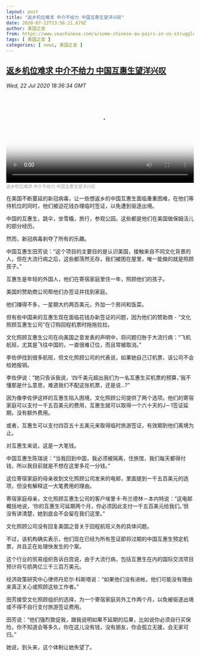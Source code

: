 ```yaml
---
layout: post
title: "返乡机位难求 中介不给力 中国互惠生望洋兴叹"
date: 2020-07-22T13:56:21.679Z
author: 美国之音
from: https://www.voachinese.com/a/some-chinese-au-pairs-in-us-struggle-to-return-home-2200722/5513303.html
tags: [ 美国之音 ]
categories: [ news, 美国之音 ]
---
```

<!--1595454083000-->
[返乡机位难求 中介不给力 中国互惠生望洋兴叹](https://www.voachinese.com/a/some-chinese-au-pairs-in-us-struggle-to-return-home-2200722/5513303.html)
------

<div>
<div><i>Wed, 22 Jul 2020 18:36:34 GMT</i></div><video poster="https://images.weserv.nl?url=gdb.voanews.com/e11a2367-7f1d-495f-a128-b37290a525fa_tv_r1_s_w900.jpg" src="https://av.voanews.com/Videoroot/Pangeavideo/2020/07/e/e1/e11a2367-7f1d-495f-a128-b37290a525fa_240p.mp4" style="width:100%" controls></video><div><small style="color: #999;">返乡机位难求 中介不给力 中国互惠生望洋兴叹</small></div><p>在美国不断蔓延的新冠病毒，让一些想返乡的中国互惠生面临重重困难，在他们等待机位的同时，他们被迫花钱办理临时签证，以免遭到驱逐出境。</p><p>中国的互惠生，跳伞，坐雪橇，旅行，参观公园，这些都是他们在美国做保姆活儿的部分经历。</p><p>然而，新冠病毒剥夺了所有的乐趣。</p><p>中国互惠生田芳说：“这个项目的主要目的是认识美国，接触来自不同文化背景的人，但在大流行病之后，这些都荡然无存，我们被困在屋里，唯一能做的就是照顾孩子。”</p><p>互惠生是年轻的外国人，他们在寄宿家庭里住一年，照顾他们的孩子。</p><p>美国的赞助商公司帮他们办签证并找到家庭。</p><p>他们赚得不多，一星期大约两百美元，外加一个房间和饭菜。</p><p>但有些中国来的互惠生现在面临花钱办新签证的问题，因为他们的赞助商 - “文化照顾互惠生公司”在订购回程机票时拖拖拉拉。</p><p>文化照顾互惠生公司在向美国之音发表的声明中，将问题归咎于大流行病：“飞机航班，尤其是飞往中国的，一直很难订位，而且常被取消。”</p><p>李佐伊找到很多航班，但文化照顾公司的代表说，如果她自己订机票，该公司不会给她报销。</p><p>李佐伊说：“她只告诉我说，‘四千美元超出我们为一名互惠生买机票的预算，’我不懂那是什么意思，难道我们不配这张机票，还是说…?”</p><p>因为像李佐伊这样的互惠生陷入困境，文化照顾公司提供了两个选项。他们的寄宿家庭可以支付一千五百美元的费用，互惠生就可以取得一个六十天的J－1签证延期，没有额外费用。</p><p>或者，互惠生可以支付四百五十五美元来取得临时旅游签证，有效期到他们离境为止。</p><p>对互惠生来说，这是一大笔钱。</p><p>中国互惠生陈瑞说：“当我回到中国，我必须被隔离，住旅馆，我们每天都得付钱，所以我目前就是不想在这里多花一分钱。”</p><p>这位寄宿家庭的母亲收到文化照顾公司发来的电邮，里面提到一千五百美元的选项，但没有解释这一大笔费用的理由。</p><p>寄宿家庭母亲，文化照顾互惠生公司的客户埃里卡·布兰德林－本内特说：“这电邮概括地说，‘你的互惠生可延期两个月，你必须因此支付一千五百美元给我们。’但没有讲清楚，她到底会不会留在我们这里。”</p><p>文化照顾公司没有回复美国之音关于回程航班义务的具体问题。</p><p>不过，该机构确实表示，他们现在已经为所有签证即将过期的中国互惠生预定机票，并且正在处理快发生的个案。</p><p>这个行业的贸易组织告诉白宫说，由于大流行病，包括互惠生在内的国际交流项目预计将亏损两亿三千三百万美元。</p><p>经济政策研究中心律师丹尼尔·科斯塔说：“如果他们没有进帐，他们可能没有理由来真正关心或照顾这些工作者。”</p><p>田芳接受文化照顾组织的选择，为一个寄宿家庭另外工作两个月，以免被驱逐出境或不得不自行支付旅游签证费用。</p><p>田芳说：“他们强烈敦促我，跟我说明如果不延期的后果，比如说你必须自行买保险，你不知道会等多久，你在这儿没有钱，没有朋友，你会孤立无援，会无家可归。”</p><p>她说，到头来，这个体制让她失望了。</p>
</div>
